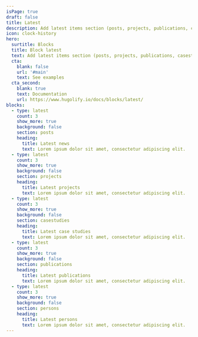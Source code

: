 ```yaml
---
isPage: true
draft: false
title: Latest
description: Add latest items section (posts, projects, publications, casestudies…)
icon: clock-history
hero:
  surtitle: Blocks
  title: Block latest
  text: Add latest items section (posts, projects, publications, casestudies…)
  cta:
    blank: false
    url: '#main'
    text: See examples
  cta_second:
    blank: true
    text: Documentation
    url: https://www.hugolify.io/docs/blocks/latest/
blocks:
  - type: latest
    count: 3
    show_more: true
    background: false
    section: posts
    heading:
      title: Latest news
      text: Lorem ipsum dolor sit amet, consectetur adipiscing elit.
  - type: latest
    count: 3
    show_more: true
    background: false
    section: projects
    heading:
      title: Latest projects
      text: Lorem ipsum dolor sit amet, consectetur adipiscing elit.
  - type: latest
    count: 3
    show_more: true
    background: false
    section: casestudies
    heading:
      title: Latest case studies
      text: Lorem ipsum dolor sit amet, consectetur adipiscing elit.
  - type: latest
    count: 3
    show_more: true
    background: false
    section: publications
    heading:
      title: Latest publications
      text: Lorem ipsum dolor sit amet, consectetur adipiscing elit.
  - type: latest
    count: 3
    show_more: true
    background: false
    section: persons
    heading:
      title: Latest persons
      text: Lorem ipsum dolor sit amet, consectetur adipiscing elit.
---
```

